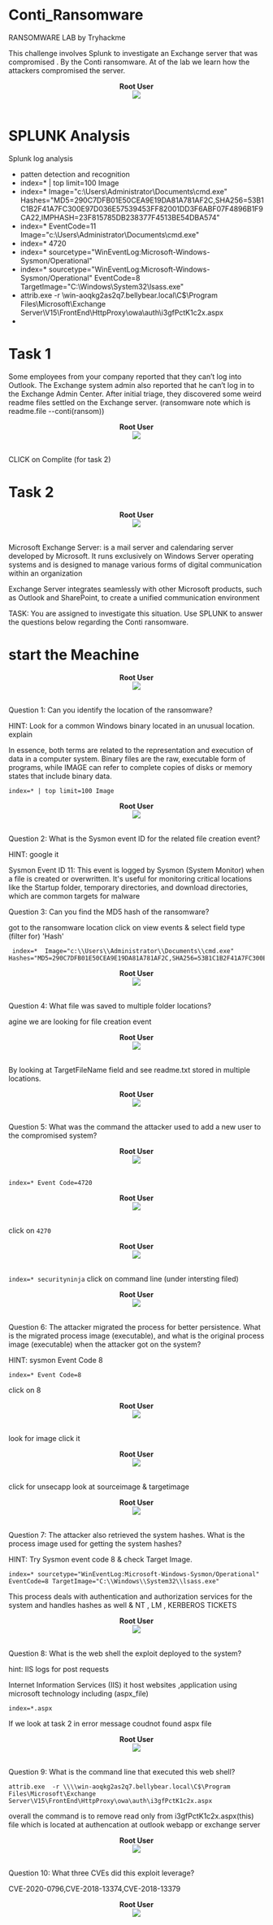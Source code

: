 # Conti_Ransomware
RANSOMWARE LAB by Tryhackme

This challenge involves Splunk to investigate an Exchange server that was compromised . By the Conti ransomware. At of the lab we learn how the attackers compromised the server.

<p align="center">
<b>Root User</b>
<br/>
  <img src="Screenshot 2024-11-08 120457.png"/>
<br/>
<br/>
</p>

# SPLUNK Analysis
Splunk log analysis
- patten detection and recognition
- index=* | top limit=100 Image
- index=*  Image="c:\\Users\\Administrator\\Documents\\cmd.exe" Hashes="MD5=290C7DFB01E50CEA9E19DA81A781AF2C,SHA256=53B1C1B2F41A7FC300E97D036E57539453FF82001DD3F6ABF07F4896B1F9CA22,IMPHASH=23F815785DB238377F4513BE54DBA574"
- index=* EventCode=11 Image="c:\\Users\\Administrator\\Documents\\cmd.exe"
- index=* 4720
- index=* sourcetype="WinEventLog:Microsoft-Windows-Sysmon/Operational"
- index=* sourcetype="WinEventLog:Microsoft-Windows-Sysmon/Operational" EventCode=8 TargetImage="C:\\Windows\\System32\\lsass.exe"
-  attrib.exe -r \\win-aoqkg2as2q7.bellybear.local\C$\Program Files\Microsoft\Exchange Server\V15\FrontEnd\HttpProxy\owa\auth\i3gfPctK1c2x.aspx
-  

# Task 1
Some employees from your company reported that they can’t log into Outlook. The Exchange system admin also reported that he can’t log in to the Exchange Admin Center. After initial triage, they discovered some weird readme files settled on the Exchange server.  (ransomware note which is readme.file --conti(ransom))
<p align="center">
<b>Root User</b>
<br/>
  <img src="TASK_1.png"/>
<br/>
<br/>
</p>
CLICK on Complite (for task 2)

# Task 2
<p align="center">
<b>Root User</b>
<br/>
  <img src="TASK_2.png"/>
<br/>
<br/>
</p>

Microsoft Exchange Server: is a mail server and calendaring server developed by Microsoft. It runs exclusively on Windows Server operating systems and is designed to manage various forms of digital communication within an organization

Exchange Server integrates seamlessly with other Microsoft products, such as Outlook and SharePoint, to create a unified communication environment

TASK: You are assigned to investigate this situation. Use SPLUNK to answer the questions below regarding the Conti ransomware. 

# start the Meachine

<p align="center">
<b>Root User</b>
<br/>
  <img src="START_Meachine.png"/>
<br/>
<br/>
</p>

Question 1: Can you identify the location of the ransomware?

HINT: Look for a common Windows binary located in an unusual location. explain

In essence, both terms are related to the representation and execution of data in a computer system. Binary files are the raw, executable form of programs, while IMAGE can refer to complete copies of disks or memory states that include binary data.

```
index=* | top limit=100 Image
```

<p align="center">
<b>Root User</b>
<br/>
  <img src="q_1.png"/>
<br/>
<br/>
</p>

Question 2: What is the Sysmon event ID for the related file creation event?

HINT: google it 

Sysmon Event ID 11: This event is logged by Sysmon (System Monitor) when a file is created or overwritten. It's useful for monitoring critical locations like the Startup folder, temporary directories, and download directories, which are common targets for malware

Question 3: Can you find the MD5 hash of the ransomware?

got to the ransomware location click on view events & select field type (filter for) 'Hash'

```
 index=*  Image="c:\\Users\\Administrator\\Documents\\cmd.exe" Hashes="MD5=290C7DFB01E50CEA9E19DA81A781AF2C,SHA256=53B1C1B2F41A7FC300E97D036E57539453FF82001DD3F6ABF07F4896B1F9CA22,IMPHASH=23F815785DB238377F4513BE54DBA574"
```

<p align="center">
<b>Root User</b>
<br/>
  <img src="q_3.png"/>
<br/>
<br/>
</p>

Question 4: What file was saved to multiple folder locations?

agine we are looking for file creation event

<p align="center">
<b>Root User</b>
<br/>
  <img src="q_4.png"/>
<br/>
<br/>
</p>

By looking at TargetFileName field and see readme.txt stored in multiple locations.

<p align="center">
<b>Root User</b>
<br/>
  <img src="q_4.1.png"/>
<br/>
<br/>
</p>


Question 5: What was the command the attacker used to add a new user to the compromised system?


<p align="center">
<b>Root User</b>
<br/>
  <img src="q_5.png"/>
<br/>
<br/>
</p>


```index=* Event Code=4720 ```

<p align="center">
<b>Root User</b>
<br/>
  <img src="q_5.1.png"/>
<br/>
<br/>
</p>

click on ``` 4270 ```

<p align="center">
<b>Root User</b>
<br/>
  <img src="q_5.2.png"/>
<br/>
<br/>
</p>

``` index=* securityninja ```
click on command line (under intersting filed)

<p align="center">
<b>Root User</b>
<br/>
  <img src="q_5final.png"/>
<br/>
<br/>
</p>

Question 6: The attacker migrated the process for better persistence. What is the migrated process image (executable), and what is the original process image (executable) when the attacker got on the system?

HINT: sysmon Event Code 8

```
index=* Event Code=8

```
click on 8

<p align="center">
<b>Root User</b>
<br/>
  <img src="q_6.png"/>
<br/>
<br/>
</p>

look for image click it 

<p align="center">
<b>Root User</b>
<br/>
  <img src="q_6.2.png"/>
<br/>
<br/>
</p>

click for unsecapp look at sourceimage & targetimage

<p align="center">
<b>Root User</b>
<br/>
  <img src="q_6final.png"/>
<br/>
<br/>
</p>

Question 7: The attacker also retrieved the system hashes. What is the process image used for getting the system hashes?

HINT: Try Sysmon event code 8 & check Target Image.

```
index=* sourcetype="WinEventLog:Microsoft-Windows-Sysmon/Operational" EventCode=8 TargetImage="C:\\Windows\\System32\\lsass.exe"
```
This process deals with authentication and authorization services for the system and handles hashes as well & NT , LM , KERBEROS TICKETS

<p align="center">
<b>Root User</b>
<br/>
  <img src="q_7.png"/>
<br/>
<br/>
</p>

Question 8: What is the web shell the exploit deployed to the system?

hint: IIS logs for post requests

Internet Information Services (IIS) it host websites ,application using microsoft 
technology including (aspx_file)

``` index=*.aspx ```

If we look at task 2 in error message coudnot found aspx file


<p align="center">
<b>Root User</b>
<br/>
  <img src="q_8.png"/>
<br/>
<br/>
</p>

Question 9: What is the command line that executed this web shell?

```
attrib.exe  -r \\\\win-aoqkg2as2q7.bellybear.local\C$\Program Files\Microsoft\Exchange Server\V15\FrontEnd\HttpProxy\owa\auth\i3gfPctK1c2x.aspx
```
overall the command is to remove read only from i3gfPctK1c2x.aspx(this) file which is located at authencation at outlook webapp or exchange server

<p align="center">
<b>Root User</b>
<br/>
  <img src="q_9.png"/>
<br/>
<br/>
</p>

Question 10: What three CVEs did this exploit leverage?

CVE-2020-0796,CVE-2018-13374,CVE-2018-13379

<p align="center">
<b>Root User</b>
<br/>
  <img src="q_10.png"/>
<br/>
<br/>
</p>







